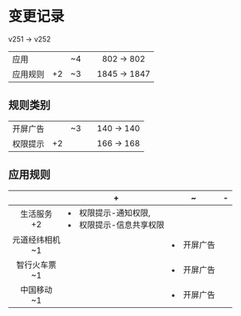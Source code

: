 # 变更记录

v251 -> v252

||||||
|-|:-:|:-:|:-:|:-:|
|应用||~4||802 -> 802|
|应用规则|+2|~3||1845 -> 1847|

## 规则类别

||||||
|-|:-:|:-:|:-:|:-:|
|开屏广告||~3||140 -> 140|
|权限提示|+2|||166 -> 168|

## 应用规则

||+|~|-|
|:-:|-|-|-|
|生活服务<br>+2|<li>权限提示-通知权限,<li>权限提示-信息共享权限|||
|元道经纬相机<br>~1||<li>开屏广告||
|智行火车票<br>~1||<li>开屏广告||
|中国移动<br>~1||<li>开屏广告||
